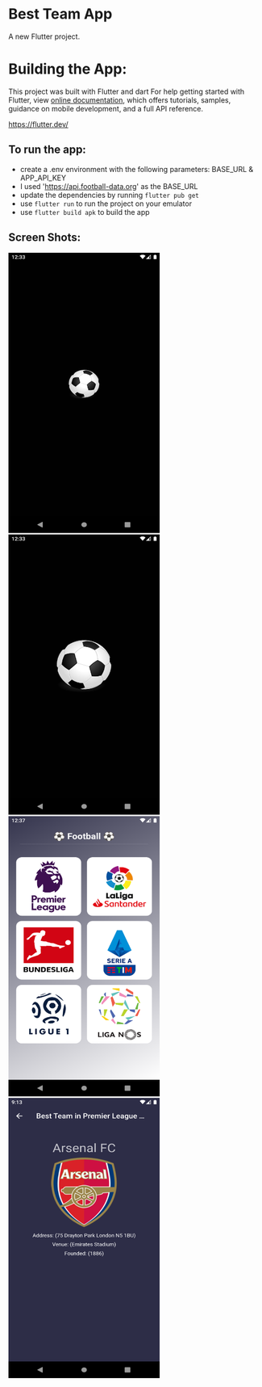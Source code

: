 # Best Team App

A new Flutter project.

# Building the App:

This project was built with Flutter and dart For help getting started with Flutter, view
[online documentation](https://flutter.dev/docs), which offers tutorials,
samples, guidance on mobile development, and a full API reference.

https://flutter.dev/

## To run the app:

- create a .env environment with the following parameters: BASE_URL & APP_API_KEY
- I used 'https://api.football-data.org' as the BASE_URL
- update the dependencies by running `flutter pub get`
- use `flutter run` to run the project on your emulator
- use `flutter build apk` to build the app

## Screen Shots:

<img src="screenshots/Screenshot_1661340825.png" width="300" height="555"> <img src="screenshots/Screenshot_1661340827.png" width="300" height="555">
<img src="screenshots/Screenshot_1661341037.png" width="300" height="555"> <img src="screenshots/Screenshot_1661458460.png" width="300" height="555">
